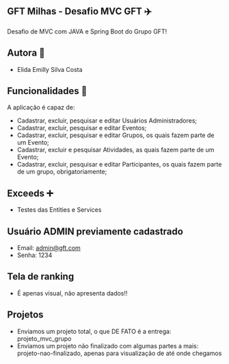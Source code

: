 ## GFT Milhas - Desafio MVC GFT ✈️

Desafio de MVC com JAVA e Spring Boot do Grupo GFT!

## Autora 👥
- Elida Emilly Silva Costa

## Funcionalidades 🔧

A aplicação é capaz de:
- Cadastrar, excluir, pesquisar e editar Usuários Administradores;
- Cadastrar, excluir, pesquisar e editar Eventos;
- Cadastrar, excluir, pesquisar e editar Grupos, os quais fazem parte de um Evento;
- Cadastrar, excluir e pesquisar Atividades, as quais fazem parte de um Evento;
- Cadastrar, excluir, pesquisar e editar Participantes, os quais fazem parte de um grupo, obrigatoriamente;

## Exceeds ➕
- Testes das Entities e Services

## Usuário ADMIN previamente cadastrado
- Email: admin@gft.com
- Senha: 1234

## Tela de ranking
- É apenas visual, não apresenta dados!!

## Projetos
- Enviamos um projeto total, o que DE FATO é a entrega: projeto_mvc_grupo 
- Enviamos um projeto não finalizado com algumas partes a mais: projeto-nao-finalizado, apenas para visualização de até onde chegamos
